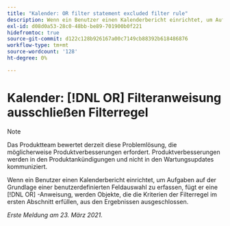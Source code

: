 ```yaml
---
title: "Kalender: OR filter statement excluded filter rule"
description: Wenn ein Benutzer einen Kalenderbericht einrichtet, um Aufgaben basierend auf einer benutzerdefinierten Feldauswahl einzuziehen, und eine OR-Anweisung hinzufügt, werden Objekte, die die Kriterien der Filterregel im ersten Abschnitt erfüllen, aus den Ergebnissen ausgeschlossen.
exl-id: d08d0a53-28c0-48bb-be89-701900b0f221
hidefromtoc: true
source-git-commit: d122c128b926167a00c7149cb88392b618486876
workflow-type: tm+mt
source-wordcount: '128'
ht-degree: 0%

---
```


# Kalender: [!DNL OR] Filteranweisung ausschließen Filterregel

>[!NOTE]
>
>Das Produktteam bewertet derzeit diese Problemlösung, die möglicherweise Produktverbesserungen erfordert. Produktverbesserungen werden in den Produktankündigungen und nicht in den Wartungsupdates kommuniziert.

Wenn ein Benutzer einen Kalenderbericht einrichtet, um Aufgaben auf der Grundlage einer benutzerdefinierten Feldauswahl zu erfassen, fügt er eine [!DNL OR] -Anweisung, werden Objekte, die die Kriterien der Filterregel im ersten Abschnitt erfüllen, aus den Ergebnissen ausgeschlossen.

_Erste Meldung am 23. März 2021._
